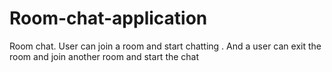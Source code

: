 # Room-chat-application

Room chat. User can join a room and start chatting . And a user can exit the room and join another room and start the chat
